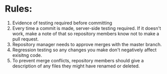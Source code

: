 # Rules:

1) Evidence of testing required before committing
2) Every time a commit is made, server-side testing required. If it doesn't work, 
make a note of that so repository members know not to make a pull request.
3) Repository manager needs to approve merges with the master branch.
4) Regression testing so any changes you make don't negatively affect exisitng code.
5) To prevent merge conflicts, repository members should give a description of any files they might have renamed or deleted.
